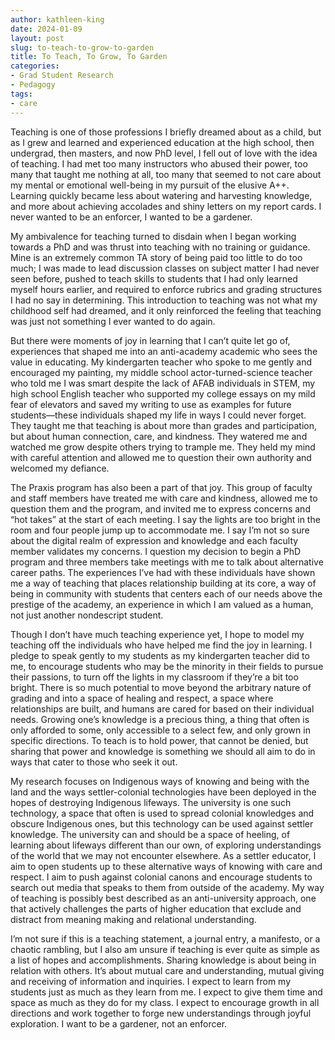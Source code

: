 ```yaml
---
author: kathleen-king
date: 2024-01-09
layout: post
slug: to-teach-to-grow-to-garden
title: To Teach, To Grow, To Garden
categories:
- Grad Student Research
- Pedagogy
tags:
- care
---
```

Teaching is one of those professions I briefly dreamed about as a child, but as I grew and learned and experienced education at the high school, then undergrad, then masters, and now PhD level, I fell out of love with the idea of teaching. I had met too many instructors who abused their power, too many that taught me nothing at all, too many that seemed to not care about my mental or emotional well-being in my pursuit of the elusive A++. Learning quickly became less about watering and harvesting knowledge, and more about achieving accolades and shiny letters on my report cards. I never wanted to be an enforcer, I wanted to be a gardener. 

My ambivalence for teaching turned to disdain when I began working towards a PhD and was thrust into teaching with no training or guidance. Mine is an extremely common TA story of being paid too little to do too much; I was made to lead discussion classes on subject matter I had never seen before, pushed to teach skills to students that I had only learned myself hours earlier, and required to enforce rubrics and grading structures I had no say in determining. This introduction to teaching was not what my childhood self had dreamed, and it only reinforced the feeling that teaching was just not something I ever wanted to do again. 

But there were moments of joy in learning that I can’t quite let go of, experiences that shaped me into an anti-academy academic who sees the value in educating. My kindergarten teacher who spoke to me gently and encouraged my painting, my middle school actor-turned-science teacher who told me I was smart despite the lack of AFAB individuals in STEM, my high school English teacher who supported my college essays on my mild fear of elevators and saved my writing to use as examples for future students—these individuals shaped my life in ways I could never forget. They taught me that teaching is about more than grades and participation, but about human connection, care, and kindness. They watered me and watched me grow despite others trying to trample me. They held my mind with careful attention and allowed me to question their own authority and welcomed my defiance. 

The Praxis program has also been a part of that joy. This group of faculty and staff members have treated me with care and kindness, allowed me to question them and the program, and invited me to express concerns and “hot takes” at the start of each meeting. I say the lights are too bright in the room and four people jump up to accommodate me. I say I’m not so sure about the digital realm of expression and knowledge and each faculty member validates my concerns. I question my decision to begin a PhD program and three members take meetings with me to talk about alternative career paths. The experiences I’ve had with these individuals have shown me a way of teaching that places relationship building at its core, a way of being in community with students that centers each of our needs above the prestige of the academy, an experience in which I am valued as a human, not just another nondescript student. 

Though I don’t have much teaching experience yet, I hope to model my teaching off the individuals who have helped me find the joy in learning. I pledge to speak gently to my students as my kindergarten teacher did to me, to encourage students who may be the minority in their fields to pursue their passions, to turn off the lights in my classroom if they’re a bit too bright. There is so much potential to move beyond the arbitrary nature of grading and into a space of healing and respect, a space where relationships are built, and humans are cared for based on their individual needs. Growing one’s knowledge is a precious thing, a thing that often is only afforded to some, only accessible to a select few, and only grown in specific directions. To teach is to hold power, that cannot be denied, but sharing that power and knowledge is something we should all aim to do in ways that cater to those who seek it out. 

My research focuses on Indigenous ways of knowing and being with the land and the ways settler-colonial technologies have been deployed in the hopes of destroying Indigenous lifeways. The university is one such technology, a space that often is used to spread colonial knowledges and obscure Indigenous ones, but this technology can be used against settler knowledge. The university can and should be a space of heeling, of learning about lifeways different than our own, of exploring understandings of the world that we may not encounter elsewhere. As a settler educator, I aim to open students up to these alternative ways of knowing with care and respect. I aim to push against colonial canons and encourage students to search out media that speaks to them from outside of the academy. My way of teaching is possibly best described as an anti-university approach, one that actively challenges the parts of higher education that exclude and distract from meaning making and relational understanding. 

I’m not sure if this is a teaching statement, a journal entry, a manifesto, or a chaotic rambling, but I also am unsure if teaching is ever quite as simple as a list of hopes and accomplishments. Sharing knowledge is about being in relation with others. It’s about mutual care and understanding, mutual giving and receiving of information and inquiries. I expect to learn from my students just as much as they learn from me. I expect to give them time and space as much as they do for my class. I expect to encourage growth in all directions and work together to forge new understandings through joyful exploration. I want to be a gardener, not an enforcer. 

